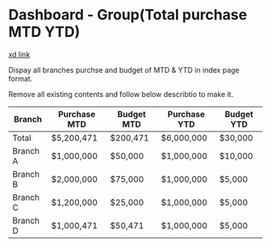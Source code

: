 # Dashboard - Group(Total purchase MTD YTD)
[xd link](https://xd.adobe.com/view/25e79356-f9a3-45d3-81b7-155829757ccf-70b4/screen/845eebdc-6d62-4b64-94f2-a8c313bb5279)

Dispay all branches purchse and budget of MTD & YTD in index page format.

Remove all existing contents and follow below describtio to make it.

| Branch   | Purchase MTD | Budget MTD | Purchase YTD | Budget YTD |
| -------- | ------------ | ---------- | ------------ | ---------- |
| Total    | $5,200,471   | $200,471   | $6,000,000   | $30,000    |
| Branch A | $1,000,000   | $50,000    | $1,000,000   | $10,000    |
| Branch B | $2,000,000   | $75,000    | $1,000,000   | $5,000     |
| Branch C | $1,200,000   | $25,000    | $1,000,000   | $5,000     |
| Branch D | $1,000,471   | $50,471    | $1,000,000   | $5,000     |

